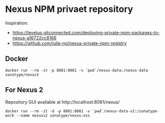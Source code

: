 # Nexus NPM privaet repository
Inspiration:
* https://levelup.gitconnected.com/deploying-private-npm-packages-to-nexus-a16722cc8166
* https://github.com/julie-ng/nexus-private-npm-registry

## Docker

    docker run --rm -it -p 8081:8081 -v `pwd`/nexus-data:/nexus-data sonatype/nexus3


## For Nexus 2
Repository GUI available at http://localhost:8081/nexus/

    docker run --rm -it -d -p 8081:8081 -v `pwd`/nexus-data-v2:/sonatype-work --name nexusv2 sonatype/nexus:oss

